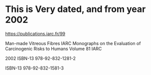 # This is Very dated, and from year 2002
https://publications.iarc.fr/99

Man-made Vitreous Fibres
IARC Monographs on the Evaluation of Carcinogenic Risks to Humans Volume 81
IARC

2002
ISBN-13
978-92-832-1281-2

ISBN-13
978-92-832-1581-3
